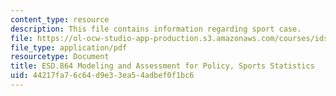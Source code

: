 ```yaml
---
content_type: resource
description: This file contains information regarding sport case.
file: https://ol-ocw-studio-app-production.s3.amazonaws.com/courses/ids-410j-modeling-and-assessment-for-policy-spring-2013/44217fa76c64d9e33ea54adbef0f1bc6_MITESD_864S13_SportsCase.pdf
file_type: application/pdf
resourcetype: Document
title: ESD.864 Modeling and Assessment for Policy, Sports Statistics
uid: 44217fa7-6c64-d9e3-3ea5-4adbef0f1bc6
---
```

